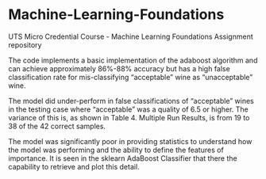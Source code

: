 # Machine-Learning-Foundations
UTS Micro Credential Course - Machine Learning Foundations Assignment repository

The code implements a basic implementation of the adaboost algorithm and can achieve approximately 86%-88% accuracy but has a high false classification rate for mis-classifying “acceptable” wine as “unacceptable” wine.

The model did under-perform in false classifications of “acceptable” wines in the testing case where “acceptable” was a quality of 6.5 or higher.  The variance of this is, as shown in Table 4. Multiple Run Results, is from 19 to 38 of the 42 correct samples.

The model was significantly poor in providing statistics to understand how the model was performing and the ability to define the features of importance.  It is seen in the sklearn AdaBoost Classifier that there the capability to retrieve and plot this detail.
